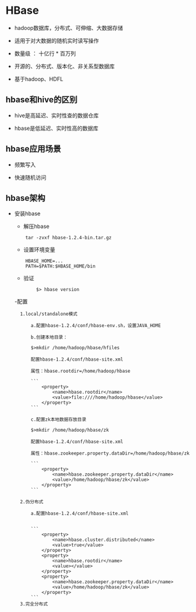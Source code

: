 # HBase

- hadoop数据库，分布式、可伸缩、大数据存储

- 适用于对大数据的随机实时读写操作

- 数量级 ： 十亿行 * 百万列

- 开源的、分布式、版本化、非关系型数据库

- 基于hadoop、HDFL

## hbase和hive的区别

- hive是高延迟、实时性查的数据仓库

- hbase是低延迟、实时性高的数据库

## hbase应用场景

- 频繁写入

- 快速随机访问

## hbase架构

- 安装hbase


	- 解压hbase
	
	```
		tar -zvxf hbase-1.2.4-bin.tar.gz
	```
	
	- 设置环境变量
	
	```
		HBASE_HOME=...
		PATH=$PATH:$HBASE_HOME/bin
	```
	
	- 验证
	
	```
			$> hbase version
	```
	
	-配置
	
		1.local/standalone模式
			
			a.配置hbase-1.2.4/conf/hbase-env.sh，设置JAVA_HOME	

			b.创建本地目录：
			
			$>mkdir /home/hadoop/hbase/hfiles

			配置hbase-1.2.4/conf/hbase-site.xml
			
			属性：hbase.rootdir=/home/hadoop/hbase
			
			```
				<property>
					<name>hbase.rootdir</name>					
					<value>file:////home/hadoop/hbase</value>
				</property>
			```
			
			c.配置zk本地数据存放目录
			
			$>mkdir /home/hadoop/hbase/zk
			
			配置hbase-1.2.4/conf/hbase-site.xml
			
			属性：hbase.zookeeper.property.dataDir=/home/hadoop/hbase/zk
			
			```
				<property>
					<name>hbase.zookeeper.property.dataDir</name>					
					<value>/home/hadoop/hbase/zk</value>
				</property>
			```
			
		2.伪分布式
		
			a.配置hbase-1.2.4/conf/hbase-site.xml
			
			
			```
				<property>
					<name>hbase.cluster.distributed</name>					
					<value>true</value>
				</property>
				<property>
					<name>hbase.rootdir</name>					
					<value></value>
				</property>
				<property>
					<name>hbase.zookeeper.property.dataDir</name>					
					<value>/home/hadoop/hbase/zk</value>
				</property>
			```
		3.完全分布式